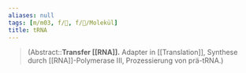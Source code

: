 ```yaml
---
aliases: null
tags: [m/m03, f/🧪, f/🧪/Molekül]
title: tRNA
---
```

> (Abstract::**Transfer [[RNA]].** Adapter in [[Translation]], Synthese durch [[RNA]]-Polymerase III, Prozessierung von prä-tRNA.)